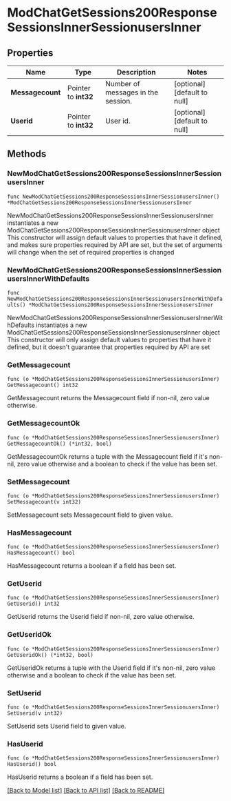 # ModChatGetSessions200ResponseSessionsInnerSessionusersInner

## Properties

Name | Type | Description | Notes
------------ | ------------- | ------------- | -------------
**Messagecount** | Pointer to **int32** | Number of messages in the session. | [optional] [default to null]
**Userid** | Pointer to **int32** | User id. | [optional] [default to null]

## Methods

### NewModChatGetSessions200ResponseSessionsInnerSessionusersInner

`func NewModChatGetSessions200ResponseSessionsInnerSessionusersInner() *ModChatGetSessions200ResponseSessionsInnerSessionusersInner`

NewModChatGetSessions200ResponseSessionsInnerSessionusersInner instantiates a new ModChatGetSessions200ResponseSessionsInnerSessionusersInner object
This constructor will assign default values to properties that have it defined,
and makes sure properties required by API are set, but the set of arguments
will change when the set of required properties is changed

### NewModChatGetSessions200ResponseSessionsInnerSessionusersInnerWithDefaults

`func NewModChatGetSessions200ResponseSessionsInnerSessionusersInnerWithDefaults() *ModChatGetSessions200ResponseSessionsInnerSessionusersInner`

NewModChatGetSessions200ResponseSessionsInnerSessionusersInnerWithDefaults instantiates a new ModChatGetSessions200ResponseSessionsInnerSessionusersInner object
This constructor will only assign default values to properties that have it defined,
but it doesn't guarantee that properties required by API are set

### GetMessagecount

`func (o *ModChatGetSessions200ResponseSessionsInnerSessionusersInner) GetMessagecount() int32`

GetMessagecount returns the Messagecount field if non-nil, zero value otherwise.

### GetMessagecountOk

`func (o *ModChatGetSessions200ResponseSessionsInnerSessionusersInner) GetMessagecountOk() (*int32, bool)`

GetMessagecountOk returns a tuple with the Messagecount field if it's non-nil, zero value otherwise
and a boolean to check if the value has been set.

### SetMessagecount

`func (o *ModChatGetSessions200ResponseSessionsInnerSessionusersInner) SetMessagecount(v int32)`

SetMessagecount sets Messagecount field to given value.

### HasMessagecount

`func (o *ModChatGetSessions200ResponseSessionsInnerSessionusersInner) HasMessagecount() bool`

HasMessagecount returns a boolean if a field has been set.

### GetUserid

`func (o *ModChatGetSessions200ResponseSessionsInnerSessionusersInner) GetUserid() int32`

GetUserid returns the Userid field if non-nil, zero value otherwise.

### GetUseridOk

`func (o *ModChatGetSessions200ResponseSessionsInnerSessionusersInner) GetUseridOk() (*int32, bool)`

GetUseridOk returns a tuple with the Userid field if it's non-nil, zero value otherwise
and a boolean to check if the value has been set.

### SetUserid

`func (o *ModChatGetSessions200ResponseSessionsInnerSessionusersInner) SetUserid(v int32)`

SetUserid sets Userid field to given value.

### HasUserid

`func (o *ModChatGetSessions200ResponseSessionsInnerSessionusersInner) HasUserid() bool`

HasUserid returns a boolean if a field has been set.


[[Back to Model list]](../README.md#documentation-for-models) [[Back to API list]](../README.md#documentation-for-api-endpoints) [[Back to README]](../README.md)


